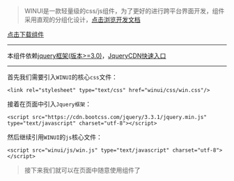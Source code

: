 > WINUI是一款轻量级的css/js组件，为了更好的进行跨平台界面开发，组件采用直观的分组化设计，[点击浏览开发文档](http://doc.win-ui.cn)
> 
[点击下载组件](https://github.com/xcg340122/win-ui/releases)
*****
本组件依赖[jquery框架(版本>=3.0)](https://baike.baidu.com/item/jQuery/5385065?fr=aladdin)，[JqueryCDN快速入口](组件依赖[jquery框架(版本>=3.0)](https://baike.baidu.com/item/jQuery/5385065?fr=aladdin))
*****
首先我们需要引入`WINUI`的核心`css`文件：
```
<link rel="stylesheet" type="text/css" href="winui/css/win.css"/>
```
接着在页面中引入`Jquery框架`：
```
<script src="https://cdn.bootcss.com/jquery/3.3.1/jquery.min.js" type="text/javascript" charset="utf-8"></script>
```
然后继续引用`WINUI`的`js`核心文件：
```
<script src="winui/js/win.js" type="text/javascript" charset="utf-8"></script>
```
>接下来我们就可以在页面中随意使用组件了

